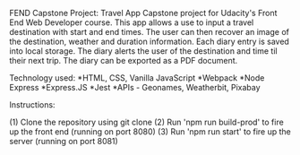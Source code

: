 FEND Capstone Project: Travel App
Capstone project for Udacity's Front End Web Developer course. This app allows a use to input a travel destination with start and end times. The user can then recover an image of the destination, weather and duration information. Each diary entry is saved into local storage. The diary alerts the user of the destination and time til their next trip. The diary can be exported as a PDF document. 

Technology used:
*HTML, CSS, Vanilla JavaScript
*Webpack
*Node Express
*Express.JS
*Jest
*APIs - Geonames, Weatherbit, Pixabay

Instructions:

(1) Clone the repository using git clone
(2) Run 'npm run build-prod' to fire up the front end (running on port 8080)
(3) Run 'npm run start' to fire up the server (running on port 8081)
